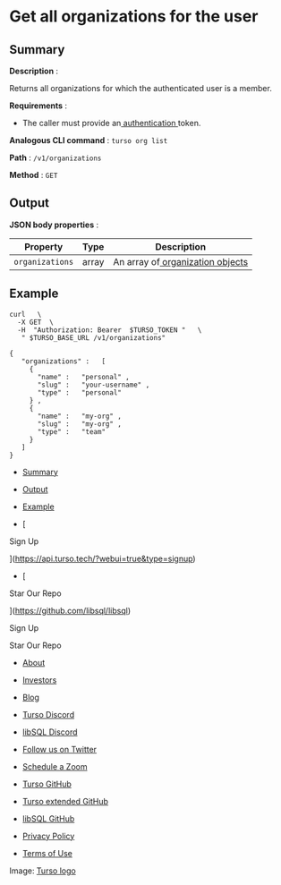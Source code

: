 # Get all organizations for the user

## Summary​

 **Description** :

Returns all organizations for which the authenticated user is a member.

 **Requirements** :

- The caller must provide an[ authentication ](https://docs.turso.tech/reference/platform-rest-api/#authentication)token.


 **Analogous CLI command** : `turso org list` 

 **Path** : `/v1/organizations` 

 **Method** : `GET` 

## Output​

 **JSON body properties** :

| Property | Type | Description |
|---|---|---|
|  `organizations`  | array | An array of[ organization objects ](https://docs.turso.tech/reference/platform-rest-api/organization#organization-object) |


## Example​

```
curl   \
  -X GET  \
  -H  "Authorization: Bearer  $TURSO_TOKEN "   \
   " $TURSO_BASE_URL /v1/organizations"
```

```
{
   "organizations" :   [
     {
       "name" :   "personal" ,
       "slug" :   "your-username" ,
       "type" :   "personal"
     } ,
     {
       "name" :   "my-org" ,
       "slug" :   "my-org" ,
       "type" :   "team"
     }
   ]
}
```

- [ Summary ](https://docs.turso.tech//reference/platform-rest-api/organization/get-organizations-for-user/#summary)
- [ Output ](https://docs.turso.tech//reference/platform-rest-api/organization/get-organizations-for-user/#output)
- [ Example ](https://docs.turso.tech//reference/platform-rest-api/organization/get-organizations-for-user/#example)


- [ 

Sign Up




 ](https://api.turso.tech/?webui=true&type=signup)
- [ 

Star Our Repo






 ](https://github.com/libsql/libsql)


Sign Up

Star Our Repo

- [ About ](https://turso.tech/about-us)
- [ Investors ](https://turso.tech/investors)
- [ Blog ](https://blog.turso.tech)


- [ Turso Discord ](https://discord.com/invite/4B5D7hYwub)
- [ libSQL Discord ](https://discord.gg/VzbXemj6Rg)
- [ Follow us on Twitter ](https://twitter.com/tursodatabase)
- [ Schedule a Zoom ](https://calendly.com/d/gt7-bfd-83n/meet-with-chiselstrike)


- [ Turso GitHub ](https://github.com/tursodatabase/)
- [ Turso extended GitHub ](https://github.com/turso-extended/)
- [ libSQL GitHub ](http://github.com/tursodatabase/libsql)


- [ Privacy Policy ](https://turso.tech/privacy-policy)
- [ Terms of Use ](https://turso.tech/terms-of-use)


Image: [ Turso logo ](https://docs.turso.tech/img/turso.svg)